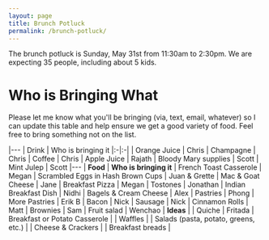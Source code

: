 ```yaml
---
layout: page
title: Brunch Potluck
permalink: /brunch-potluck/
---
```


The brunch potluck is Sunday, May 31st from 11:30am to 2:30pm. We are expecting 35 people, including about 5 kids.

# Who is Bringing What

Please let me know what you'll be bringing (via, text, email, whatever) so I can update this table and help ensure we get a good variety of food. Feel free to bring something not on the list.

|---
| Drink | Who is bringing it
|:-|:-|
| Orange Juice | Chris
| Champagne | Chris
| Coffee | Chris
| Apple Juice | Rajath
| Bloody Mary supplies | Scott
| Mint Julep | Scott
|---
| **Food** | **Who is bringing it**
| French Toast Casserole | Megan
| Scrambled Eggs in Hash Brown Cups | Juan & Grette
| Mac & Goat Cheese | Jane
| Breakfast Pizza | Megan
| Tostones | Jonathan
| Indian Breakfast Dish | Nidhi
| Bagels & Cream Cheese | Alex
| Pastries | Phong
| More Pastries | Erik B
| Bacon | Nick
| Sausage | Nick
| Cinnamon Rolls | Matt
| Brownies | Sam
| Fruit salad | Wenchao
| **Ideas** | 
| Quiche 
| Fritada 
| Breakfast or Potato Casserole |
| Waffles |
| Salads (pasta, potato, greens, etc.) |
| Cheese & Crackers |
| Breakfast breads |


